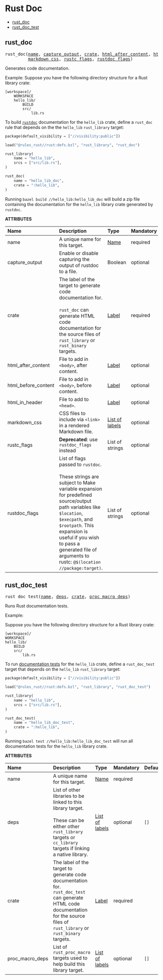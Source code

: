 <!-- Generated with Stardoc: http://skydoc.bazel.build -->
# Rust Doc

* [rust_doc](#rust_doc)
* [rust_doc_test](#rust_doc_test)

<a id="rust_doc"></a>

## rust_doc

<pre>
rust_doc(<a href="#rust_doc-name">name</a>, <a href="#rust_doc-capture_output">capture_output</a>, <a href="#rust_doc-crate">crate</a>, <a href="#rust_doc-html_after_content">html_after_content</a>, <a href="#rust_doc-html_before_content">html_before_content</a>, <a href="#rust_doc-html_in_header">html_in_header</a>,
         <a href="#rust_doc-markdown_css">markdown_css</a>, <a href="#rust_doc-rustc_flags">rustc_flags</a>, <a href="#rust_doc-rustdoc_flags">rustdoc_flags</a>)
</pre>

Generates code documentation.

Example:
Suppose you have the following directory structure for a Rust library crate:

```
[workspace]/
    WORKSPACE
    hello_lib/
        BUILD
        src/
            lib.rs
```

To build [`rustdoc`][rustdoc] documentation for the `hello_lib` crate, define     a `rust_doc` rule that depends on the the `hello_lib` `rust_library` target:

[rustdoc]: https://doc.rust-lang.org/book/documentation.html

```python
package(default_visibility = ["//visibility:public"])

load("@rules_rust//rust:defs.bzl", "rust_library", "rust_doc")

rust_library(
    name = "hello_lib",
    srcs = ["src/lib.rs"],
)

rust_doc(
    name = "hello_lib_doc",
    crate = ":hello_lib",
)
```

Running `bazel build //hello_lib:hello_lib_doc` will build a zip file containing     the documentation for the `hello_lib` library crate generated by `rustdoc`.

**ATTRIBUTES**


| Name  | Description | Type | Mandatory | Default |
| :------------- | :------------- | :------------- | :------------- | :------------- |
| <a id="rust_doc-name"></a>name |  A unique name for this target.   | <a href="https://bazel.build/concepts/labels#target-names">Name</a> | required |  |
| <a id="rust_doc-capture_output"></a>capture_output |  Enable or disable capturing the output of rustdoc to a file.   | Boolean | optional | False |
| <a id="rust_doc-crate"></a>crate |  The label of the target to generate code documentation for.<br><br>`rust_doc` can generate HTML code documentation for the source files of `rust_library` or `rust_binary` targets.   | <a href="https://bazel.build/concepts/labels">Label</a> | required |  |
| <a id="rust_doc-html_after_content"></a>html_after_content |  File to add in `<body>`, after content.   | <a href="https://bazel.build/concepts/labels">Label</a> | optional |  `None`  |
| <a id="rust_doc-html_before_content"></a>html_before_content |  File to add in `<body>`, before content.   | <a href="https://bazel.build/concepts/labels">Label</a> | optional |  `None`  |
| <a id="rust_doc-html_in_header"></a>html_in_header |  File to add to `<head>`.   | <a href="https://bazel.build/concepts/labels">Label</a> | optional |  `None`  |
| <a id="rust_doc-markdown_css"></a>markdown_css |  CSS files to include via `<link>` in a rendered Markdown file.   | <a href="https://bazel.build/concepts/labels">List of labels</a> | optional |  `[]`  |
| <a id="rust_doc-rustc_flags"></a>rustc_flags |  **Deprecated**: use `rustdoc_flags` instead   | List of strings | optional |  `[]`  |
| <a id="rust_doc-rustdoc_flags"></a>rustdoc_flags |  List of flags passed to `rustdoc`.<br><br>These strings are subject to Make variable expansion for predefined source/output path variables like `$location`, `$execpath`, and `$rootpath`. This expansion is useful if you wish to pass a generated file of arguments to rustc: `@$(location //package:target)`.   | List of strings | optional |  `[]`  |


<a id="rust_doc_test"></a>

## rust_doc_test

<pre>
rust_doc_test(<a href="#rust_doc_test-name">name</a>, <a href="#rust_doc_test-deps">deps</a>, <a href="#rust_doc_test-crate">crate</a>, <a href="#rust_doc_test-proc_macro_deps">proc_macro_deps</a>)
</pre>

Runs Rust documentation tests.

Example:

Suppose you have the following directory structure for a Rust library crate:

```output
[workspace]/
WORKSPACE
hello_lib/
    BUILD
    src/
        lib.rs
```

To run [documentation tests][doc-test] for the `hello_lib` crate, define a `rust_doc_test`         target that depends on the `hello_lib` `rust_library` target:

[doc-test]: https://doc.rust-lang.org/book/documentation.html#documentation-as-tests

```python
package(default_visibility = ["//visibility:public"])

load("@rules_rust//rust:defs.bzl", "rust_library", "rust_doc_test")

rust_library(
    name = "hello_lib",
    srcs = ["src/lib.rs"],
)

rust_doc_test(
    name = "hello_lib_doc_test",
    crate = ":hello_lib",
)
```

Running `bazel test //hello_lib:hello_lib_doc_test` will run all documentation tests for the `hello_lib` library crate.

**ATTRIBUTES**


| Name  | Description | Type | Mandatory | Default |
| :------------- | :------------- | :------------- | :------------- | :------------- |
| <a id="rust_doc_test-name"></a>name |  A unique name for this target.   | <a href="https://bazel.build/concepts/labels#target-names">Name</a> | required |  |
| <a id="rust_doc_test-deps"></a>deps |  List of other libraries to be linked to this library target.<br><br>These can be either other `rust_library` targets or `cc_library` targets if linking a native library.   | <a href="https://bazel.build/concepts/labels">List of labels</a> | optional |  `[]`  |
| <a id="rust_doc_test-crate"></a>crate |  The label of the target to generate code documentation for. `rust_doc_test` can generate HTML code documentation for the source files of `rust_library` or `rust_binary` targets.   | <a href="https://bazel.build/concepts/labels">Label</a> | required |  |
| <a id="rust_doc_test-proc_macro_deps"></a>proc_macro_deps |  List of `rust_proc_macro` targets used to help build this library target.   | <a href="https://bazel.build/concepts/labels">List of labels</a> | optional |  `[]`  |


